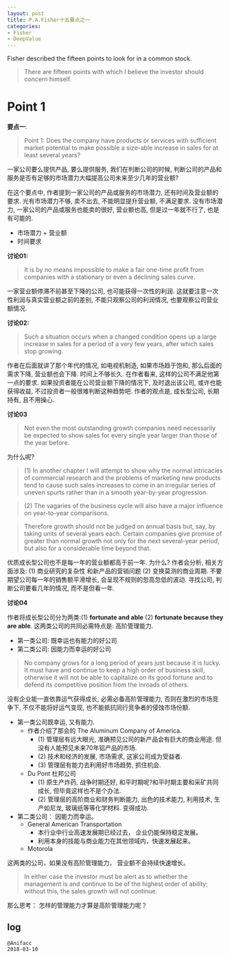 ```yaml
---
layout: post
title: P.A.Fisher十五要点之一
categories:
- Fisher
- DeepValue
---
```


Fisher described the fifteen points to look for in a common stock.

> There are fifteen points with which I believe the investor should concern himself.

# Point 1

**要点一**:

> Point 1: Does the company have products or services with sufficient market potential to make possible a size-able increase in sales for at least several years?

一家公司要么提供产品, 要么提供服务, 我们在判断公司的时候, 判断公司的产品和服务是否有足够的市场潜力大幅提高公司未来至少几年的营业额?

在这个要点中, 作者提到一家公司的产品或服务的市场潜力, 还有时间及营业额的要求. 光有市场潜力不够, 卖不出去, 不能明显提升营业额, 不满足要求. 没有市场潜力, 一家公司的产品或服务也能卖的很好, 营业额也高, 但是过一年就不行了, 也是有可能的.

- 市场潜力 + 营业额
- 时间要求

**讨论01:**

> It is by no means impossible to make a fair one-time profit from companies with a stationary or even a declining sales curve.

一家营业额停滞不前甚至下降的公司, 也可能获得一次性的利润. 这就要注意一次性利润与真实营业额之前的差别, 不能只观察公司的利润情况, 也要观察公司营业额情况.

**讨论02:**

> Such a situation occurs when a changed condition opens up a large increase in sales for a period of a very few years, after which sales stop growing.

作者在后面就讲了那个年代的情况, 如电视机制造, 如果市场趋于饱和, 那么后面的需求下降, 营业额也会下降. 时间上不够长久. 在作者看来, 这样的公司不满足他第一点的要求. 如果投资者能在公司营业额下降的情况下, 及时退出该公司, 或许也能获得收益, 不过投资者一般很难判断这种趋势吧. 作者的观点是, 成长型公司, 长期持有, 且不用操心.

**讨论03**

> Not even the most outstanding growth companies need necessarily be expected to show sales for every single year larger than those of the year before.

为什么呢?

> (1) In another chapter I will attempt to show why the normal intricacies of commercial research and the problems of marketing new products tend to cause such sales increases to come in an irregular series of uneven spurts rather than in a smooth year-by-year progression.

> (2) The vagaries of the business cycle will also have a major influence on year-to-year comparisons.

> Therefore growth should not be judged on annual basis but, say, by taking units of several years each. Certain companies give promise of greater than normal growth not only for the next several-year period, but also for a considerable time beyond that.

优质成长型公司也不是每一年的营业额都高于前一年. 为什么? 作者会分析, 相关方面涉及: (1) 商业研究的复杂性 和新产品的营销问题 (2) 变换莫测的商业周期. 不要期望公司每一年的销售额平滑增长, 会呈现不规则的忽高忽低的波动. 寻找公司, 判断公司要看几年的情况, 而不是但看一年.

**讨论04**

作者将成长型公司分为两类:(1) **fortunate and able** (2) **fortunate because they are able**. 这两类公司的共同必需特点是: 高阶管理能力.

- 第一类公司: 既幸运也有能力的好公司
- 第二类公司: 因能力而幸运的好公司

> No company grows for a long period of years just because it is lucky. It must have and continue to keep a high order of business skill, otherwise it will not be able to capitalize on its good fortune and to defend its competitive position from the inroads of others.

没有企业能一直依靠运气获得成长, 必需必备高阶管理能力, 否则在激烈的市场竞争下, 不仅不能将好运气变现, 也不能抵抗同行竞争者的侵蚀市场份额.

- 第一类公司既幸运, 又有能力.
    - 作者介绍了那会的 The Aluminum Company of America.
        - (1) 管理层有远大眼光, 准确预见公司的新产品会有巨大的商业用途. 但没有人能预见未来70年铝产品的市场.
        - (2) 技术和经济的发展, 市场需求, 这家公司成为受益者.
        - (3) 管理层有能力去利用好市场趋势, 抓住机会.
    - Du Pont 杜邦公司
        - (1) 原生产炸药, 战争时期还好, 和平时期呢?和平时期主要和采矿共同成长, 但毕竟这样也不是个办法.
        - (2) 管理层的高阶商业和财务判断能力, 出色的技术能力, 利用技术, 生产如尼龙, 玻璃纸等等化学材料. 变得成功.
- 第二类公司： 因能力而幸运。
    - General American Transportation
        - 本行业中行业高速发展期已经过去， 企业仍能保持稳定发展。
        - 利用本身的技能与商业能力在其他领域内，快速发展起来。
    - Motorola

这两类的公司，如果没有高阶管理能力， 营业额不会持续快速增长。

> In either case the investor must be alert as to whether the management is and continue to be of the highest order of ability; without this, the sales growth will not continue.

那么思考： 怎样的管理能力才算是高阶管理能力呢？

## log

```
@Anifacc
2018-03-10
```
